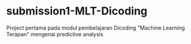 # submission1-MLT-Dicoding
Project pertama pada modul pembelajaran Dicoding "Machine Learning Terapan" mengenai predictive analysis
